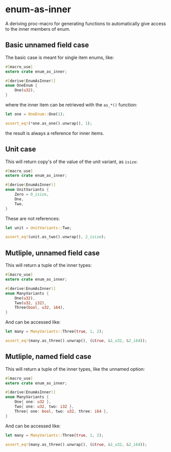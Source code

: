 # enum-as-inner

A deriving proc-macro for generating functions to automatically give access to the inner members of enum.

## Basic unnamed field case

The basic case is meant for single item enums, like:

```rust
#[macro_use]
extern crate enum_as_inner;

#[derive(EnumAsInner)]
enum OneEnum {
    One(u32),
}
```

where the inner item can be retrieved with the `as_*()` function:

```rust
let one = OneEnum::One(1);

assert_eq!(*one.as_one().unwrap(), 1);
```

the result is always a reference for inner items.

## Unit case

This will return copy's of the value of the unit variant, as `isize`:

```rust
#[macro_use]
extern crate enum_as_inner;

#[derive(EnumAsInner)]
enum UnitVariants {
    Zero = 0_isize,
    One,
    Two,
}
```

These are not references:

```rust
let unit = UnitVariants::Two;

assert_eq!(unit.as_two().unwrap(), 2_isize);
```

## Mutliple, unnamed field case

This will return a tuple of the inner types: 

```rust
#[macro_use]
extern crate enum_as_inner;

#[derive(EnumAsInner)]
enum ManyVariants {
    One(u32),
    Two(u32, i32),
    Three(bool, u32, i64),
}
```

And can be accessed like:

```rust
let many = ManyVariants::Three(true, 1, 2);

assert_eq!(many.as_three().unwrap(), (&true, &1_u32, &2_i64));
```

## Mutliple, named field case

This will return a tuple of the inner types, like the unnamed option: 

```rust
#[macro_use]
extern crate enum_as_inner;

#[derive(EnumAsInner)]
enum ManyVariants {
    One{ one: u32 },
    Two{ one: u32, two: i32 },
    Three{ one: bool, two: u32, three: i64 },
}
```

And can be accessed like:

```rust
let many = ManyVariants::Three(true, 1, 2);

assert_eq!(many.as_three().unwrap(), (&true, &1_u32, &2_i64));
```